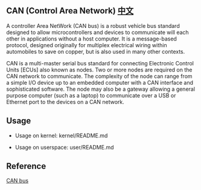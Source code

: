 CAN (Control Area Network) [中文](https://biscuitos.github.io/blog/CAN/)
---------------------------------------

A controller Area NetWork (CAN bus) is a robust vehicle bus standard designed
to allow microcontrollers and devices to communicate will each other in 
applications without a host computer. It is a message-based protocol, designed
originally for multiplex electrical wiring within automobiles to save on 
copper, but is also used in many other contexts.

CAN is a multi-master serial bus standard for connecting Electronic Control 
Units [ECUs] also known as nodes. Two or more nodes are required on the CAN 
network to communicate. The complexity of the node can range from a simple I/O
device up to an embedded computer with a CAN interface and sophisticated 
software. The node may also be a gateway allowing a general purpose computer 
(such as a laptop) to communicate over a USB or Ethernet port to the devices 
on a CAN network. 

## Usage

* Usage on kernel: kernel/README.md

* Usage on userspace: user/README.md

## Reference

[CAN bus](https://en.wikipedia.org/wiki/CAN_bus)
